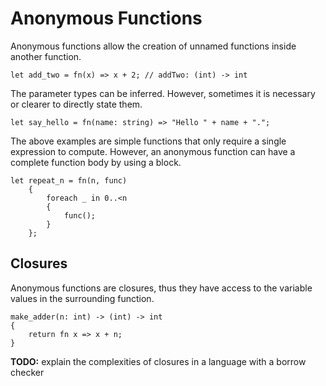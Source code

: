 # Anonymous Functions

Anonymous functions allow the creation of unnamed functions inside another function.

```azoth
let add_two = fn(x) => x + 2; // addTwo: (int) -> int
```

The parameter types can be inferred. However, sometimes it is necessary or clearer to directly state them.

```azoth
let say_hello = fn(name: string) => "Hello " + name + ".";
```

The above examples are simple functions that only require a single expression to compute. However, an anonymous function can have a complete function body by using a block.

```azoth
let repeat_n = fn(n, func)
    {
        foreach _ in 0..<n
        {
            func();
        }
    };
```

## Closures

Anonymous functions are closures, thus they have access to the variable values in the surrounding function.

```azoth
make_adder(n: int) -> (int) -> int
{
    return fn x => x + n;
}
```

**TODO:** explain the complexities of closures in a language with a borrow checker

